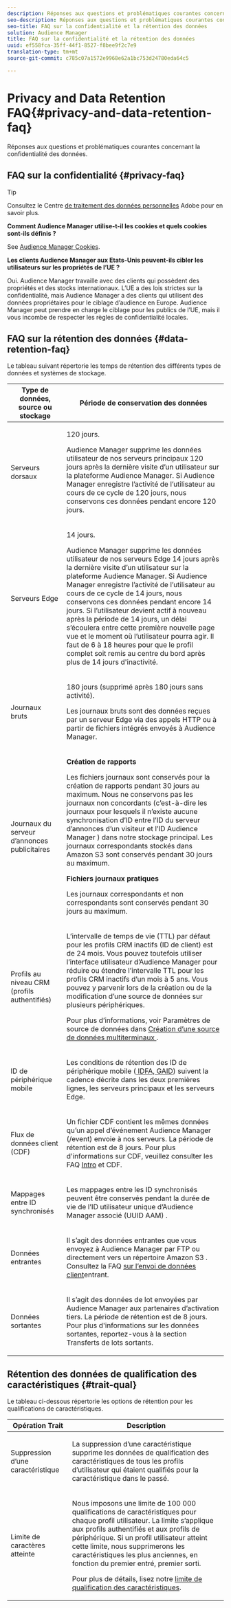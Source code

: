```yaml
---
description: Réponses aux questions et problématiques courantes concernant la confidentialité des données.
seo-description: Réponses aux questions et problématiques courantes concernant la confidentialité des données.
seo-title: FAQ sur la confidentialité et la rétention des données
solution: Audience Manager
title: FAQ sur la confidentialité et la rétention des données
uuid: ef558fca-35ff-44f1-8527-f8bee9f2c7e9
translation-type: tm+mt
source-git-commit: c785c07a1572e9968e62a1bc753d24780eda64c5

---
```



# Privacy and Data Retention FAQ{#privacy-and-data-retention-faq}

Réponses aux questions et problématiques courantes concernant la confidentialité des données.

<!-- faq_privacy.xml -->

## FAQ sur la confidentialité {#privacy-faq}

>[!TIP]
>
>Consultez le Centre [de traitement des données personnelles](https://www.adobe.com/privacy.html) Adobe pour en savoir plus.

**Comment Audience Manager utilise-t-il les cookies et quels cookies sont-ils définis ?**

See [Audience Manager Cookies](https://marketing.adobe.com/resources/help/en_US/whitepapers/cookies/cookies_am.html).

**Les clients Audience Manager aux Etats-Unis peuvent-ils cibler les utilisateurs sur les propriétés de l’UE ?**

Oui. Audience Manager travaille avec des clients qui possèdent des propriétés et des stocks internationaux. L’UE a des lois strictes sur la confidentialité, mais Audience Manager a des clients qui utilisent des données propriétaires pour le ciblage d’audience en Europe. Audience Manager peut prendre en charge le ciblage pour les publics de l’UE, mais il vous incombe de respecter les règles de confidentialité locales.

<!-- 

<p> <b>Why does the IP address need to be removed from log files?</b> </p> 
<p>While still an open question in the US, regulators in Europe consider IP addresses as personally identifiable information (PII). As a result, companies that collect IP addresses in the EU are subject to strict data processing requirements. To support expansion into the EU, and help reduce compliance requirements for our customers, we remove IP addresses from log files. Also, this change addresses where we believe industry self-regulation and legally required regulations are moving within the United States. Removing IP addresses is a proactive change that will help Audience Manager (and our partners) comply with existing and future PII-related legislation. </p>

 -->

## FAQ sur la rétention des données {#data-retention-faq}

Le tableau suivant répertorie les temps de rétention des différents types de données et systèmes de stockage.

<table id="table_21C0B13A57A44DE0999FB33F363C88F6"> 
 <thead> 
  <tr> 
   <th colname="col1" class="entry"> Type de données, source ou stockage </th> 
   <th colname="col2" class="entry"> Période de conservation des données </th> 
  </tr> 
 </thead>
 <tbody> 
  <tr> 
   <td colname="col1"> <p>Serveurs dorsaux </p> </td> 
   <td colname="col2"> <p>120 jours. </p> <p> Audience Manager supprime les données utilisateur de nos serveurs principaux 120 jours après la dernière visite d’un utilisateur sur la plateforme Audience Manager. Si <span class="keyword"> Audience Manager</span> enregistre l’activité de l’utilisateur au cours de ce cycle de 120 jours, nous conservons ces données pendant encore 120 jours. </p> </td> 
  </tr> 
  <tr> 
   <td colname="col1"> <p>Serveurs Edge </p> </td> 
   <td colname="col2"> <p> 14 jours. </p> <p>Audience Manager supprime les données utilisateur de nos serveurs Edge 14 jours après la dernière visite d’un utilisateur sur la plateforme Audience Manager. Si <span class="keyword"> Audience Manager</span> enregistre l’activité de l’utilisateur au cours de ce cycle de 14 jours, nous conservons ces données pendant encore 14 jours. Si l’utilisateur devient actif à nouveau après la période de 14 jours, un délai s’écoulera entre cette première nouvelle page vue et le moment où l’utilisateur pourra agir. Il faut de 6 à 18 heures pour que le profil complet soit remis au centre du bord après plus de 14 jours d'inactivité. </p> </td> 
  </tr> 
  <tr> 
   <td colname="col1"> <p>Journaux bruts </p> </td> 
   <td colname="col2"> <p>180 jours (supprimé après 180 jours sans activité). </p> <p>Les journaux bruts sont des données reçues par un serveur Edge via des appels HTTP ou à partir de fichiers intégrés envoyés à <span class="keyword"> Audience Manager</span>. </p> </td> 
  </tr> 
  <tr> 
   <td colname="col1"> <p>Journaux du serveur d’annonces publicitaires </p> </td> 
   <td colname="col2"> <p><b>Création de rapports</b> </p> <p>Les fichiers journaux sont conservés pour la création de rapports pendant 30 jours au maximum. Nous ne conservons pas les journaux non concordants (c’est-à-dire les journaux pour lesquels il n’existe aucune synchronisation d’ID entre l’ID du serveur d’annonces d’un visiteur et l’ID Audience Manager <span class="keyword"> ) dans notre stockage principal. Les journaux correspondants stockés dans</span> Amazon S3 <span class="keyword"></span> sont conservés pendant 30 jours au maximum. </p> <p><b>Fichiers journaux pratiques</b> </p> <p>Les journaux correspondants et non correspondants sont conservés pendant 30 jours au maximum. </p> </td> 
  </tr> 
  <tr> 
   <td colname="col1"> <p>Profils au niveau CRM (profils authentifiés) </p> </td> 
   <td colname="col2"> <p>L’intervalle de temps de vie (TTL) par défaut pour les profils CRM inactifs (ID de client) est de 24 mois. Vous pouvez toutefois utiliser l’interface utilisateur d’Audience Manager pour réduire ou étendre l’intervalle TTL pour les profils CRM inactifs d’un mois à 5 ans. Vous pouvez y parvenir lors de la création ou de la modification d’une source de données sur plusieurs périphériques.</p> <p>Pour plus d’informations, voir Paramètres de source de données dans <a href="../features/profile-merge-rules/merge-rules-start.md#settings"> Création d’une source de données multiterminaux </a>.</p> </td> 
  </tr> 
  <tr> 
   <td colname="col1"> <p>ID de périphérique mobile </p> </td> 
   <td colname="col2"> <p>Les conditions de rétention des ID de périphérique mobile (<a href="../reference/ids-in-aam.md"> IDFA, GAID</a>) suivent la cadence décrite dans les deux premières lignes, les serveurs principaux et les serveurs Edge. </p> </td> 
  </tr> 
  <tr> 
   <td colname="col1"> <p>Flux de données client (CDF) </p> </td> 
   <td colname="col2"> <p>Un fichier CDF contient les mêmes données qu’un appel d’événement <span class="keyword"> Audience Manager</span> (/event) envoie à nos serveurs. La période de rétention est de 8 jours. Pour plus d'informations sur CDF, veuillez consulter les FAQ <a href="../features/cdf-files.md"> Intro</a> et <a href="../faq/faq-cdf.md"></a>CDF. </p> </td> 
  </tr> 
  <tr> 
   <td colname="col1"> <p>Mappages entre ID synchronisés </p> </td> 
   <td colname="col2"> <p>Les mappages entre les ID synchronisés peuvent être conservés pendant la durée de vie de l’ID utilisateur unique d’Audience Manager associé (UUID AAM) <a href="../reference/ids-in-aam.md"></a>. </p> </td> 
  </tr> 
  <tr> 
   <td colname="col1"> <p>Données entrantes </p> </td> 
   <td colname="col2"> <p>Il s’agit des données entrantes que vous envoyez à <span class="keyword"> Audience Manager</span> par FTP ou directement vers un répertoire <span class="keyword"> Amazon S3</span> . Consultez la FAQ <a href="../faq/faq-inbound-data-ingestion.md"> sur l’envoi de données client</a>entrant. </p> </td> 
  </tr> 
  <tr> 
   <td colname="col1"> <p>Données sortantes </p> </td> 
   <td colname="col2"> <p>Il s’agit des données de lot envoyées par <span class="keyword"> Audience Manager</span> aux partenaires d’activation tiers. La période de rétention est de 8 jours. Pour plus d'informations sur les données sortantes, reportez-vous à la section Transferts <a href="../integration/receiving-audience-data/batch-outbound-transfers/outbound-file-name-contents.md"></a>de lots sortants. </p> </td> 
  </tr> 
 </tbody> 
</table>

## Rétention des données de qualification des caractéristiques {#trait-qual}

Le tableau ci-dessous répertorie les options de rétention pour les qualifications de caractéristiques.

<table id="table_7FB42BEF138540AAB6869995C1AB8D3F"> 
 <thead> 
  <tr> 
   <th colname="col1" class="entry"> Opération Trait </th> 
   <th colname="col2" class="entry"> Description </th> 
  </tr>
 </thead>
 <tbody> 
  <tr> 
   <td colname="col1"> <p>Suppression d’une caractéristique </p> </td> 
   <td colname="col2"> <p>La suppression d’une caractéristique supprime les données de qualification des caractéristiques de tous les profils d’utilisateur qui étaient qualifiés pour la caractéristique dans le passé. </p> </td> 
  </tr> 
  <tr> 
   <td colname="col1"> <p>Limite de caractères atteinte </p> </td> 
   <td colname="col2"> <p>Nous imposons une limite de 100 000 qualifications de caractéristiques pour chaque profil utilisateur. La limite s’applique aux profils authentifiés et aux profils de périphérique. Si un profil utilisateur atteint cette limite, nous supprimerons les caractéristiques les plus anciennes, en fonction du premier entré, premier sorti. </p> <p>Pour plus de détails, lisez notre <a href="../features/traits/trait-qualification-reference.md#trait-qualification-limit"> limite de qualification des caractéristiques</a>. </p> </td> 
  </tr> 
 </tbody> 
</table>

